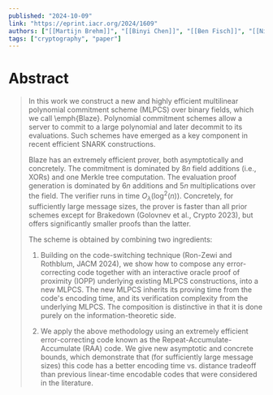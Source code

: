 ```yaml
---
published: "2024-10-09"
link: "https://eprint.iacr.org/2024/1609"
authors: ["[[Martijn Brehm]]", "[[Binyi Chen]]", "[[Ben Fisch]]", "[[Nicolas Resch]]", "[[Ron D. Rothblum]]", "[[Hadas Zeilberger]]"]
tags: ["cryptography", "paper"]
---
```


# Abstract

> In this work we construct a new and highly efficient multilinear polynomial commitment scheme (MLPCS) over binary  fields, which we call \emph{Blaze}.    Polynomial commitment schemes allow a server to commit to a large polynomial and later decommit to its evaluations. Such schemes have emerged as a key component in recent efficient SNARK constructions.
>     
> Blaze has an extremely efficient prover, both asymptotically and concretely. The commitment is dominated by $8n$ field additions (i.e., XORs) and one Merkle tree computation. The evaluation proof generation is dominated by $6n$ additions and $5n$ multiplications over the field. The verifier runs in time $O_\lambda(\log^2(n))$. Concretely, for sufficiently large message sizes, the prover is faster than all prior schemes except for Brakedown (Golovnev et al., Crypto 2023), but offers significantly smaller proofs than the latter.
> 
> The scheme is obtained by combining two ingredients:
> 
> 1. Building on the code-switching technique (Ron-Zewi and Rothblum, JACM 2024), we show how to compose any error-correcting code together with an interactive oracle proof of proximity (IOPP) underlying existing MLPCS constructions, into a new MLPCS. The new MLPCS inherits its proving time from the code's encoding time, and its verification complexity from the underlying MLPCS. The composition is distinctive in that it is done purely on the information-theoretic side.
> 
> 2. We apply the above methodology using an extremely efficient error-correcting code known as the Repeat-Accumulate-Accumulate (RAA) code. We give new asymptotic and concrete bounds, which demonstrate that (for sufficiently large message sizes) this code has a better encoding time vs. distance tradeoff than previous linear-time encodable codes that were considered in the literature.
